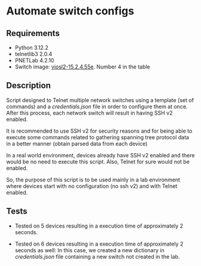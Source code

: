 # Automate switch configs

## Requirements

- Python 3.12.2
- telnetlib3 2.0.4
- PNETLab 4.2.10
- Switch image: [viosl2-15.2.4.55e](https://github.com/mvarrone/stp-project/tree/master/backend/tested_switch_images). Number 4 in the table

## Description

Script designed to Telnet multiple network switches using a template (set of commands) and a *credentials.json* file in order to configure them at once. After this process, each network switch will result in having SSH v2 enabled. 

It is recommended to use SSH v2 for security reasons and for being able to execute some commands related to gathering spanning tree protocol data in a better manner (obtain parsed data from each device)

In a real world environment, devices already have SSH v2 enabled and there would be no need to execute this script. Also, Telnet for sure would not be enabled.

So, the purpose of this script is to be used mainly in a lab environment where devices start with no configuration (no ssh v2) and with Telnet enabled. 

## Tests

- Tested on 5 devices resulting in a execution time of approximately 2 seconds.

- Tested on 6 devices resulting in a execution time of approximately 2 seconds as well: In this case, we created a new dictionary in *credentials.json* file containing a new switch not created in the lab.